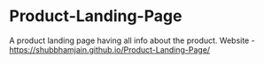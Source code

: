 # Product-Landing-Page
A product landing page having all info about the product.
Website - https://shubbhamjain.github.io/Product-Landing-Page/
